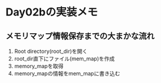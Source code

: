 # Day02bの実装メモ

## メモリマップ情報保存までの大まかな流れ

1. Root directory(root_dir)を開く
2. root_dir直下にファイル(mem_map)を作成
3. memory_mapを取得
4. memory_mapの情報をmem_mapに書き込む
